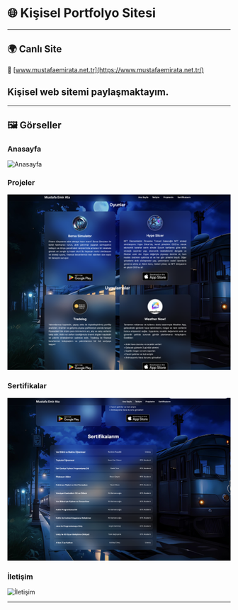 # 🌐 Kişisel Portfolyo Sitesi
---

## 🌍 Canlı Site

🔗 [www.mustafaemirata.net.tr](https://www.mustafaemirata.net.tr/)


Kişisel web sitemi paylaşmaktayım.
---


---

## 🖼️ Görseller

### Anasayfa
![Anasayfa](assets/resimlerim/anasayfa.png)

### Projeler
![Projeler](assets/resimlerim/projeler.png)

### Sertifikalar
![Sertifikalar](assets/resimlerim/sertifikalar.png)

### İletişim
![İletişim](assets/resimlerim/iletisim.png)

---


